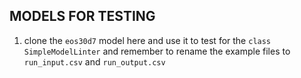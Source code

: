## MODELS FOR TESTING
1. clone the `eos30d7` model here and use it to test for the `class SimpleModelLinter` and remember to rename the example files to `run_input.csv` and `run_output.csv`
